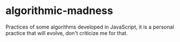 # algorithmic-madness
Practices of some algorithms developed in JavaScript, it is a personal practice that will evolve, don't criticize me for that.
